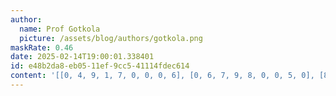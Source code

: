 ```yaml
---
author:
  name: Prof Gotkola
  picture: /assets/blog/authors/gotkola.png
maskRate: 0.46
date: 2025-02-14T19:00:01.338401
id: e48b2da8-eb05-11ef-9cc5-41114fdec614
content: '[[0, 4, 9, 1, 7, 0, 0, 0, 6], [0, 6, 7, 9, 8, 0, 0, 5, 0], [8, 0, 0, 0, 0, 0, 0, 4, 0], [1, 9, 2, 6, 4, 0, 5, 0, 8], [0, 0, 0, 0, 0, 0, 0, 9, 3], [0, 0, 3, 8, 9, 5, 2, 0, 4], [7, 0, 0, 5, 2, 0, 0, 0, 9], [2, 5, 6, 4, 3, 9, 0, 8, 1], [9, 3, 0, 7, 0, 0, 4, 0, 5]]'
---
```

